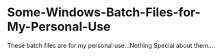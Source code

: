 # Some-Windows-Batch-Files-for-My-Personal-Use
These batch files are for my personal use...Nothing Special about them....

